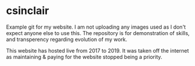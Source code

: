 # csinclair
Example git for my website.
I am not uploading any images used as I don't expect anyone else to use this. The repository is for demonstration of skills,
and transperency regarding evolution of my work.

This website has hosted live from 2017 to 2019. It was taken off the internet as maintaining & paying for the website stopped being a priority.
